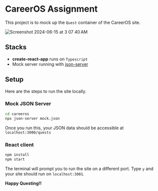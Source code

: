 # CareerOS Assignment

This project is to mock up the `Quest` container of the CareerOS site.

![Screenshot 2024-06-15 at 3 07 40 AM](https://github.com/primaulia/careeros/assets/1294303/571dc900-b32c-4c51-bae0-a757d4225213)

## Stacks

- **create-react-app** runs on `Typescript`
- Mock server running with [json-server](https://github.com/typicode/json-server)

## Setup

Here are the steps to run the site locally.

### Mock JSON Server

```sh
cd careeros
npx json-server mock.json
```

Once you run this, your JSON data should be accessible at `localhost:3000/quests`

### React client

```sh
npm install
npm start
```

The terminal will prompt you to run the site on a different port. Type `y` and your site should run on `localhost:3001`.

**Happy Questing!!**
